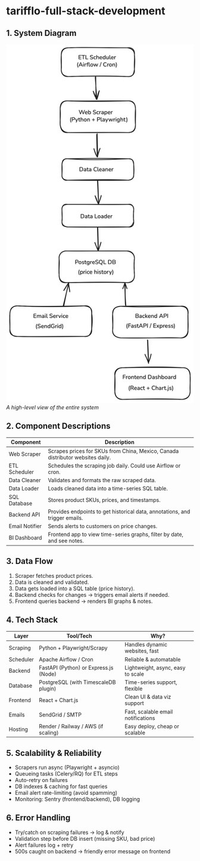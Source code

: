 # tarifflo-full-stack-development

## 1. System Diagram

![System Diagram](./diagram.png)  
*A high-level view of the entire system*

## 2. Component Descriptions

| Component         | Description                                                                 |
|------------------|-----------------------------------------------------------------------------|
| Web Scraper       | Scrapes prices for SKUs from China, Mexico, Canada distributor websites daily. |
| ETL Scheduler     | Schedules the scraping job daily. Could use Airflow or cron.               |
| Data Cleaner      | Validates and formats the raw scraped data.                                |
| Data Loader       | Loads cleaned data into a time-series SQL table.                           |
| SQL Database      | Stores product SKUs, prices, and timestamps.                              |
| Backend API       | Provides endpoints to get historical data, annotations, and trigger emails. |
| Email Notifier    | Sends alerts to customers on price changes.                                |
| BI Dashboard      | Frontend app to view time-series graphs, filter by date, and see notes.    |

## 3. Data Flow

1. Scraper fetches product prices.
2. Data is cleaned and validated.
3. Data gets loaded into a SQL table (price history).
4. Backend checks for changes → triggers email alerts if needed.
5. Frontend queries backend → renders BI graphs & notes.

## 4. Tech Stack

| Layer       | Tool/Tech                              | Why?                                |
|-------------|----------------------------------------|-------------------------------------|
| Scraping    | Python + Playwright/Scrapy             | Handles dynamic websites, fast      |
| Scheduler   | Apache Airflow / Cron                  | Reliable & automatable              |
| Backend     | FastAPI (Python) or Express.js (Node)  | Lightweight, async, easy to scale   |
| Database    | PostgreSQL (with TimescaleDB plugin)   | Time-series support, flexible       |
| Frontend    | React + Chart.js                       | Clean UI & data viz support         |
| Emails      | SendGrid / SMTP                        | Fast, scalable email notifications  |
| Hosting     | Render / Railway / AWS (if scaling)    | Easy deploy, cheap or scalable      |

## 5. Scalability & Reliability

- Scrapers run async (Playwright + asyncio)
- Queueing tasks (Celery/RQ) for ETL steps
- Auto-retry on failures
- DB indexes & caching for fast queries
- Email alert rate-limiting (avoid spamming)
- Monitoring: Sentry (frontend/backend), DB logging

## 6. Error Handling

- Try/catch on scraping failures → log & notify
- Validation step before DB insert (missing SKU, bad price)
- Alert failures log + retry
- 500s caught on backend → friendly error message on frontend

